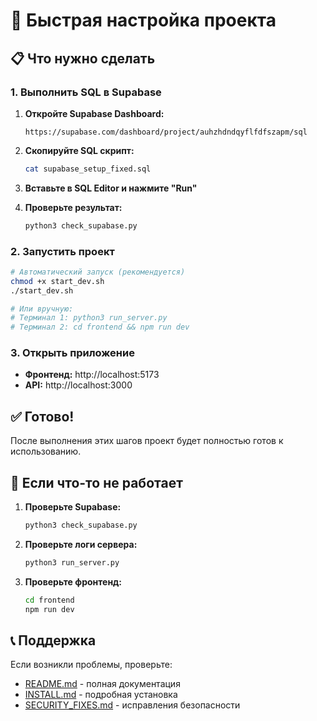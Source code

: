 # 🚀 Быстрая настройка проекта

## 📋 Что нужно сделать

### 1. Выполнить SQL в Supabase

1. **Откройте Supabase Dashboard:**
   ```
   https://supabase.com/dashboard/project/auhzhdndqyflfdfszapm/sql
   ```

2. **Скопируйте SQL скрипт:**
   ```bash
   cat supabase_setup_fixed.sql
   ```

3. **Вставьте в SQL Editor и нажмите "Run"**

4. **Проверьте результат:**
   ```bash
   python3 check_supabase.py
   ```

### 2. Запустить проект

```bash
# Автоматический запуск (рекомендуется)
chmod +x start_dev.sh
./start_dev.sh

# Или вручную:
# Терминал 1: python3 run_server.py
# Терминал 2: cd frontend && npm run dev
```

### 3. Открыть приложение

- **Фронтенд:** http://localhost:5173
- **API:** http://localhost:3000

## ✅ Готово!

После выполнения этих шагов проект будет полностью готов к использованию.

## 🐛 Если что-то не работает

1. **Проверьте Supabase:**
   ```bash
   python3 check_supabase.py
   ```

2. **Проверьте логи сервера:**
   ```bash
   python3 run_server.py
   ```

3. **Проверьте фронтенд:**
   ```bash
   cd frontend
   npm run dev
   ```

## 📞 Поддержка

Если возникли проблемы, проверьте:
- [README.md](README.md) - полная документация
- [INSTALL.md](INSTALL.md) - подробная установка
- [SECURITY_FIXES.md](SECURITY_FIXES.md) - исправления безопасности